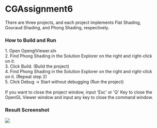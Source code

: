 # CGAssignment6

There are three projects, and each project implements Flat Shading, Gouraud Shading, and Phong Shading, respectively.

<h3>How to Build and Run</h3>
1. Open OpenglViewer.sln<br>
2. Find Phong Shading in the Solution Explorer on the right and right-click on it.<br>
3. Click Build. (Build the project)<br>
4. Find Phong Shading in the Solution Explorer on the right and right-click on it. (Repeat step 2)<br>
5. Click Debug -> Start without debugging (Run the project)
<br><br>
If you want to close the project window, input 'Esc' or 'Q' Key to close the OpenGL Viewer window and input any key to close the command window.
<br>
<h3>Result Screenshot</h3>
<img src="https://github.com/user-attachments/assets/69bb6991-9ed1-4ab7-9dc9-2e350eb7f615">
